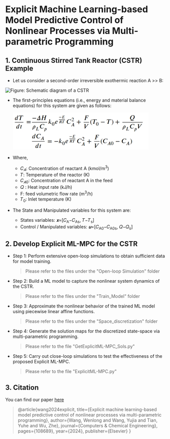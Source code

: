 # Explicit Machine Learning-based Model Predictive Control of Nonlinear Processes via Multi-parametric Programming
## 1. Continuous Stirred Tank Reactor (CSTR) Example

- Let us consider a second-order irreversible exothermic reaction A >> B:


<img src="https://github.com/Keerthana-Vellayappan/Demonstration-of-Physics-Informed-Machine-Learning-Model/assets/160836399/c1337cf1-eb78-47d7-b95b-1ce399d0ad10" alt = " Figure: Schematic diagram of a CSTR" width="250" height="250">


- The first-principles equations (i.e., energy and material balance equations) for this system are given as follows:


     [<img src="assets/FP CSTR.jpg">](https://github.com/Wenlong-Codes/ExplicitML-MPC/)


- Where,

   - 𝐶<sub>𝐴</sub>: Concentration of reactant A (kmol/m<sup>3</sup>)
   - 𝑇: Temperature of the reactor (K)
   - 𝐶<sub>𝐴0</sub>: Concentration of reactant A in the feed
   - 𝑄 :  Heat input rate (kJ/h)
   - F: feed volumetric flow rate (m<sup>3</sup>/h)
   - 𝑇<sub>0</sub>: Inlet temperature (K)

- The State and Manipulated variables for this system are:

    - States variables: _𝐱_=[𝐶<sub>A</sub>−𝐶<sub>As</sub>, 𝑇−𝑇<sub>s</sub>]
    - Control / Manipulated variables: _𝐮_=[𝐶<sub>A0</sub>−𝐶<sub>A0s</sub>, 𝑄−𝑄<sub>s</sub>]

## 2. Develop Explicit ML-MPC for the CSTR

- Step 1: Perform extensive open-loop simulations to obtain sufficient data for model training.
     > Please refer to the files under the "Open-loop Simulation" folder
- Step 2: Build a ML model to capture the nonlinear system dynamics of the CSTR.
     > Please refer to the files under the "Train_Model" folder
- Step 3: Approximate the nonlinear behavior of the trained ML model using piecewise linear affine functions.
     > Please refer to the files under the "Space_discretization" folder
- Step 4: Generate the solution maps for the discretized state-space via multi-parametric programming.
     > Please refer to the file "GetExplicitML-MPC_Sols.py"
- Step 5: Carry out close-loop simulations to test the effectiveness of the proposed Explicit ML-MPC.
     > Please refer to the file "ExplicitML-MPC.py"
  
## 3. Citation
You can find our paper [here](https://www.sciencedirect.com/science/article/abs/pii/S0098135424001078)
> @article{wang2024explicit,
  title={Explicit machine learning-based model predictive control of nonlinear processes via multi-parametric programming},
  author={Wang, Wenlong and Wang, Yujia and Tian, Yuhe and Wu, Zhe},
  journal={Computers \& Chemical Engineering},
  pages={108689},
  year={2024},
  publisher={Elsevier}
}
